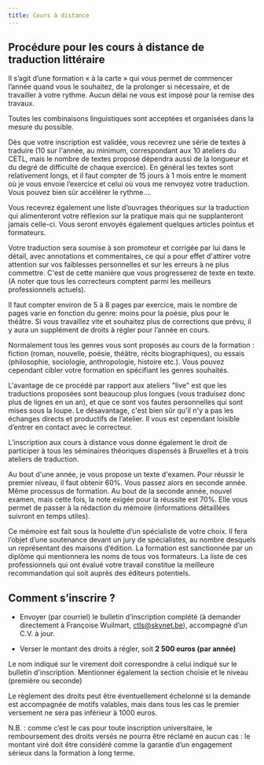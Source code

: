 ```yaml
---
title: Cours à distance
---
```


## Procédure pour les cours à distance de traduction littéraire


Il s’agit d’une formation « à la carte » qui vous permet de commencer l’année quand vous le souhaitez, de la prolonger si nécessaire, et de travailler à votre rythme. Aucun délai ne vous est imposé pour la remise des travaux.

Toutes les combinaisons linguistiques sont acceptées et organisées dans la mesure du possible.

Dès que votre inscription est validée, vous recevrez une série de textes à traduire (10 sur l'année, au minimum, correspondant aux 10 ateliers du CETL, mais le nombre de textes proposé dépendra aussi de la longueur et du degré de difficulté de chaque exercice).
En général les textes sont relativement longs, et il faut compter de 15 jours à 1 mois entre le moment où je vous envoie l’exercice et celui où vous me renvoyez votre traduction. Vous pouvez bien sûr accélérer le rythme….

Vous recevrez également une liste d’ouvrages théoriques sur la traduction qui alimenteront votre réflexion sur la pratique mais qui ne supplanteront jamais celle-ci. Vous seront envoyés également quelques articles pointus et formateurs.

Votre traduction sera soumise à son promoteur et corrigée par lui dans le détail, avec annotations et commentaires, ce qui a pour effet d'attirer votre attention sur vos faiblesses personnelles et sur les erreurs à ne plus commettre. C'est de cette manière que vous progresserez de texte en texte.
(A noter que tous les correcteurs comptent parmi les meilleurs professionnels actuels).

Il faut compter environ de 5 à 8 pages par exercice, mais le nombre de pages varie en fonction du genre: moins pour la poésie, plus pour le théâtre. Si vous travaillez vite et souhaitez plus de corrections que prévu, il y aura un supplément de droits à régler pour l’année en cours.

Normalement tous les genres vous sont proposés au cours de la formation : fiction (roman, nouvelle, poésie, théâtre, récits biographiques), ou essais (philosophie, sociologie, anthropologie, histoire etc.). Vous pouvez cependant cibler votre formation en spécifiant les genres souhaités.

L'avantage de ce procédé par rapport aux ateliers "live" est que les traductions proposées sont beaucoup plus longues (vous traduisez donc plus de lignes en un an), et que ce sont vos fautes personnelles qui sont mises sous la loupe. Le désavantage, c'est bien sûr qu'il n'y a pas les échanges directs et productifs de l’atelier.
Il vous est cependant loisible d’entrer en contact avec le correcteur.

L’inscription aux cours à distance vous donne également le droit de participer à tous les séminaires théoriques dispensés à Bruxelles et à trois ateliers de traduction.

Au bout d'une année, je vous propose un texte d'examen. Pour réussir le premier niveau, il faut obtenir 60%. Vous passez alors en seconde année. Même processus de formation. Au bout de la seconde année, nouvel examen, mais cette fois, la note exigée pour la réussite est 70%. Elle vous permet de passer à la rédaction du mémoire (informations détaillées suivront en temps utiles).

Ce mémoire est fait sous la houlette d’un spécialiste de votre choix. Il fera l’objet d’une soutenance devant un jury de spécialistes, au nombre desquels un représentant des maisons d’édition. La formation est sanctionnée par un diplôme qui mentionnera les noms de tous vos formateurs. La liste de ces professionnels qui ont évalué votre travail constitue la meilleure recommandation qui soit auprès des éditeurs potentiels.


## Comment s’inscrire ?






  * Envoyer (par courriel) le bulletin d’inscription complété (à demander directement à Françoise Wuilmart, [ctls@skynet.be](mailto:ctls@skynet.be)), accompagné d’un C.V. à jour.


  * Verser le montant des droits à régler, soit **2 500 euros (par année)**


Le nom indiqué sur le virement doit correspondre à celui indiqué sur le bulletin d'inscription. Mentionner également la section choisie et le niveau (première ou seconde)

Le règlement des droits peut être éventuellement échelonné si la demande est accompagnée de motifs valables, mais dans tous les cas le premier versement ne sera pas inférieur à 1000 euros.

N.B. : comme c’est le cas pour toute inscription universitaire, le remboursement des droits versés ne pourra être réclamé en aucun cas : le montant viré doit être considéré comme la garantie d’un engagement sérieux dans la formation à long terme.
